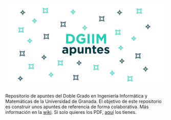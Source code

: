 # ![apuntes](Recursos/readme/hero.png)

Repositorio de apuntes del Doble Grado en Ingeniería Informática y Matemáticas de la Universidad de Granada.
El objetivo de este repositorio es construir unos apuntes de referencia de forma colaborativa. Más información en 
la [wiki](https://github.com/libreim/apuntesDGIIM/wiki). Si solo quieres los PDF, [aquí](https://github.com/libreim/apuntesDGIIM/wiki/Apuntes-en-PDF) los tienes.


